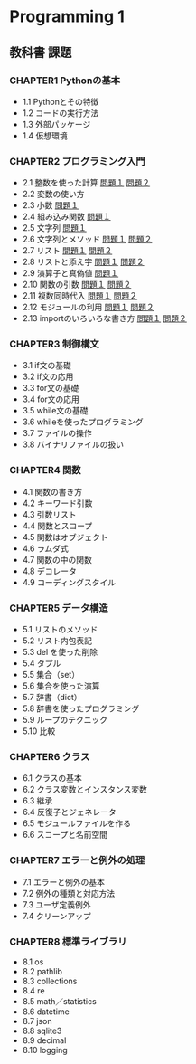 # Programming 1

## 教科書 課題

### CHAPTER1 Pythonの基本
* 1.1 Pythonとその特徴
* 1.2 コードの実行方法
* 1.3 外部パッケージ
* 1.4 仮想環境

### CHAPTER2 プログラミング入門
* 2.1 整数を使った計算 [問題１](CHAPTER02/Q2_1_1.py) [問題２](CHAPTER02/Q2_1_2.py) 
* 2.2 変数の使い方
* 2.3 小数 [問題１](CHAPTER02/Q2_3_1.py)
* 2.4 組み込み関数 [問題１](CHAPTER02/Q2_4_1.py)
* 2.5 文字列 [問題１](CHAPTER02/Q2_5_2.py)
* 2.6 文字列とメソッド [問題１](CHAPTER02/Q2_6_1.py) [問題２](CHAPTER02/Q2_6_2.py)
* 2.7 リスト [問題１](CHAPTER02/Q2_7_1.py) [問題２](CHAPTER02/Q2_7_2.py)
* 2.8 リストと添え字 [問題１](CHAPTER02/Q2_8_1.py) [問題２](CHAPTER02/Q2_8_2.py)
* 2.9 演算子と真偽値 [問題１](CHAPTER02/Q2_9_1.py)
* 2.10 関数の引数 [問題１](CHAPTER02/Q2_10_1.py) [問題２](CHAPTER2/Q2_10_2.py)
* 2.11 複数同時代入 [問題１](CHAPTER02/Q2_11_1.py) [問題２](CHAPTER02/Q2_11_2.py)
* 2.12 モジュールの利用 [問題１](CHAPTER02/Q2_12_1.py) [問題２](CHAPTER02/Q2_12_2.py)
* 2.13 importのいろいろな書き方 [問題１](CHAPTER02/Q2_13_1.py) [問題２](CHAPTER02/Q2_13_2.py)

### CHAPTER3 制御構文
* 3.1 if文の基礎
* 3.2 if文の応用
* 3.3 for文の基礎
* 3.4 for文の応用
* 3.5 while文の基礎
* 3.6 whileを使ったプログラミング
* 3.7 ファイルの操作
* 3.8 バイナリファイルの扱い
 
### CHAPTER4 関数
* 4.1 関数の書き方
* 4.2 キーワード引数
* 4.3 引数リスト
* 4.4 関数とスコープ
* 4.5 関数はオブジェクト
* 4.6 ラムダ式
* 4.7 関数の中の関数
* 4.8 デコレータ
* 4.9 コーディングスタイル

### CHAPTER5 データ構造
* 5.1 リストのメソッド
* 5.2 リスト内包表記
* 5.3 del を使った削除
* 5.4 タプル
* 5.5 集合（set）
* 5.6 集合を使った演算
* 5.7 辞書（dict）
* 5.8 辞書を使ったプログラミング
* 5.9 ループのテクニック
* 5.10 比較

### CHAPTER6 クラス
* 6.1 クラスの基本
* 6.2 クラス変数とインスタンス変数
* 6.3 継承
* 6.4 反復子とジェネレータ
* 6.5 モジュールファイルを作る
* 6.6 スコープと名前空間

### CHAPTER7 エラーと例外の処理
* 7.1 エラーと例外の基本
* 7.2 例外の種類と対応方法
* 7.3 ユーザ定義例外
* 7.4 クリーンアップ

### CHAPTER8 標準ライブラリ
* 8.1 os
* 8.2 pathlib
* 8.3 collections
* 8.4 re
* 8.5 math／statistics
* 8.6 datetime
* 8.7 json
* 8.8 sqlite3
* 8.9 decimal
* 8.10 logging
